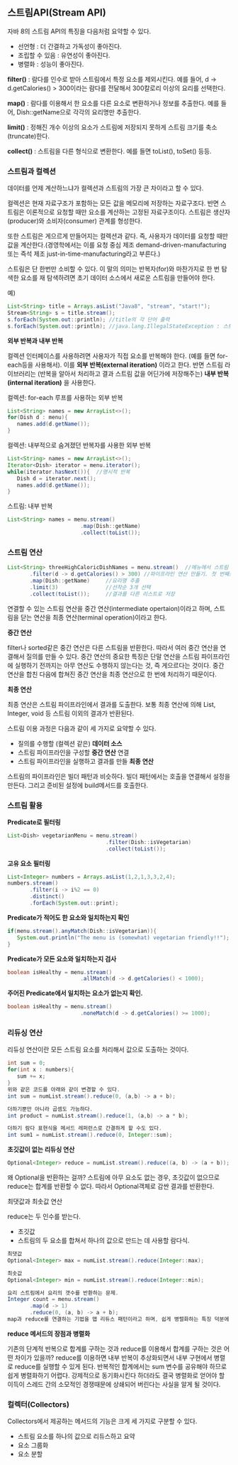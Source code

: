 ## 스트림API(Stream API)

자바 8의 스트림 API의 특징을 다음처럼 요약할 수 있다.
- 선언형 : 더 간결하고 가독성이 좋아진다.
- 조립할 수 있음 : 유연성이 좋아진다.
- 병렬화 : 성능이 좋아진다.

**filter()** : 람다를 인수로 받아 스트림에서 특정 요소를 제외시킨다. 예를 들어, d -> d.getCalories() > 300이라는 람다를 전달해서 300칼로리 이상의 요리를 선택한다.

**map()** : 람다를 이용해서 한 요소를 다른 요소로 변환하거나 정보를 추출한다. 예를 들어, Dish::getName으로 각각의 요리명만 추출한다.

**limit()** : 정해진 개수 이상의 요소가 스트림에 저장되지 못하게 스트림 크기를 축소(truncate)한다.

**collect()** : 스트림을 다른 형식으로 변환한다. 예를 들면 toList(), toSet() 등등.

### 스트림과 컬렉션

데이터를 언제 계산하느냐가 컬렉션과 스트림의 가장 큰 차이라고 할 수 있다. 

컬렉션은 현재 자료구조가 포함하는 모든 값을 메모리에 저장하는 자료구조다. 
반면 스트림은 이론적으로 요청할 때만 요소를 계산하는 고정된 자료구조이다. 스트림은 생산자(producer)와 소비자(consumer) 관계를 형성한다. 

또한 스트림은 게으르게 만들어지는 컬렉션과 같다. 즉, 사용자가 데이터를 요청할 때만 값을 계산한다.(경영학에서는 이를 요청 중심 제조 demand-driven-manufacturing 또는 즉석 제조 just-in-time-manufacturing라고 부른다.)

스트림은 단 한번만 소비할 수 있다. 이 말의 의미는 반복자(for)와 마찬가지로 한 번 탐색한 요소를 재 탐색하려면 초기 데이터 소스에서 새로운 스트림을 만들어야 한다.

예)
```java
List<String> title = Arrays.asList("Java8", "stream", "start!");
Stream<String> s = title.stream();
s.forEach(System.out::println); //title의 각 단어 출력
s.forEach(System.out::println); //java.lang.IllegalStateException : 스트림이 이미 소비되었거나 닫힘.
```

**외부 반복과 내부 반복**

컬렉션 인터페이스를 사용하려면 사용자가 직접 요소를 반복해야 한다. (예를 들면 for-each등을 사용해서). 이를 **외부 반복(external iteration)** 이라고 한다. 
반면 스트림 라이브러리는 (반복을 알아서 처리하고 결과 스트림 값을 어딘가에 저장해주는) **내부 반복(internal iteration)** 을 사용한다. 

컬렉션: for-each 루프를 사용하는 외부 반복
```java
List<String> names = new ArrayList<>();
for(Dish d : menu){
   names.add(d.getName());
}
```

컬렉션: 내부적으로 숨겨졌던 반복자를 사용한 외부 반복
```java
List<String> names = new ArrayList<>();
Iterator<Dish> iterator = menu.iterator();
while(iterator.hasNext()){  //명시적 반복
   Dish d = iterator.next();
   names.add(d.getName());
}
```

스트림: 내부 반복
```java
List<String> names = menu.stream()
                       .map(Dish::getName)
                       .collect(toList());
```

### 스트림 연산

```java
List<String> threeHighCaloricDishNames = menu.stream()  //메뉴에서 스트림 획득
       .filter(d -> d.getCalories() > 300) //파이프라인 연산 만들기. 첫 번째로 고칼로리 요리를 필터링
       .map(Dish::getName)     //요리명 추출
       .limit(3)               //선착순 3개 선택
       .collect(toList());     //결과를 다른 리스트로 저장
```

연결할 수 있는 스트림 연산을 중간 연산(intermediate opertaion)이라고 하며, 스트림을 닫는 연산을 최종 연산(terminal operation)이라고 한다.

**중간 연산**

filter나 sorted같은 중간 연산은 다른 스트림을 반환한다. 따라서 여러 중간 연산을 연결해서 질의를 만들 수 있다. 
중간 연산의 중요한 특징은 단말 연산을 스트림 파이프라인에 실행하기 전까지는 아무 연산도 수행하지 않는다는 것, 
즉 게으르다는 것이다. 중간 연산을 합친 다음에 합쳐진 중간 연산을 최종 연산으로 한 번에 처리하기 때문이다.

**최종 연산**

최종 연산은 스트림 파이프라인에서 결과를 도출한다. 보통 최종 연산에 의해 List, Integer, void 등 스트림 이외의 결과가 반환된다.

스트림 이용 과정은 다음과 같이 세 가지로 요약할 수 있다.
- 질의를 수행할 (컬렉션 같은) **데이터 소스**
- 스트림 파이프라인을 구성할 **중간 연산** 연결
- 스트림 파이프라인을 실행하고 결과를 만들 **최종 연산**

스트림의 파이프라인은 빌더 패턴과 비슷하다. 빌더 패턴에서는 호출을 연결해서 설정을 만든다. 그리고 준비된 설정에 build메서드를 호출한다.

### 스트림 활용

**Predicate로 필터링**
```java
List<Dish> vegetarianMenu = menu.stream()
                               .filter(Dish::isVegetarian)
                               .collect(toList());
```

**고유 요소 필터링**
```java
List<Integer> numbers = Arrays.asList(1,2,1,3,3,2,4);
numbers.stream()
       .filter(i -> i%2 == 0)
       .distinct()
       .forEach(System.out::print);
```

**Predicate가 적어도 한 요소와 일치하는지 확인**
```java
if(menu.stream().anyMatch(Dish::isVegetarian)){
   System.out.println("The menu is (somewhat) vegetarian friendly!!");
}
```

**Predicate가 모든 요소와 일치하는지 검사**
```java
boolean isHealthy = menu.stream()
                       .allMatch(d -> d.getCalories() < 1000);
```

**주어진 Predicate에서 일치하는 요소가 없는지 확인.**
```java
boolean isHealthy = menu.stream()
                       .noneMatch(d -> d.getCalories() >= 1000);
```

### 리듀싱 연산

리듀싱 연산이란 모든 스트림 요소를 처리해서 값으로 도출하는 것이다.
```java
int sum = 0;
for(int x : numbers){
   sum += x;
}
위와 같은 코드를 아래와 같이 변경할 수 있다.
int sum = numList.stream().reduce(0, (a,b) -> a + b);

더하기뿐만 아니라 곱셈도 가능하다.
int product = numList.stream().reduce(1, (a,b) -> a * b);

더하기 람다 표현식을 메서드 레퍼런스로 간결하게 할 수도 있다.
int sum1 = numList.stream().reduce(0, Integer::sum);
```

**초깃값이 없는 리듀싱 연산**
```java
Optional<Integer> reduce = numList.stream().reduce((a, b) -> (a + b));
```

왜 Optional을 반환하는 걸까? 스트림에 아무 요소도 없는 경우, 초깃값이 없으므로 reduce는 합계를 반환할 수 없다. 따라서 Optional객체로 감싼 결과를 반환한다.

최댓값과 최솟값 연산

reduce는 두 인수를 받는다.
- 초깃값
- 스트림의 두 요소를 합쳐서 하나의 값으로 만드는 데 사용할 람다식.

```java
최댓값
Optional<Integer> max = numList.stream().reduce(Integer::max);

최솟값
Optional<Integer> min = numList.stream().reduce(Integer::min);

요리 스트림에서 요리의 갯수를 반환하는 문제.
Integer count = menu.stream()
       .map(d -> 1)
       .reduce(0, (a, b) -> a + b);
map과 reduce를 연결하는 기법을 맵 리듀스 패턴이라고 하며, 쉽게 병렬화하는 특징 덕분에 구글이 웹 검색에 적용하면서 유명해졌다.
```

**reduce 메서드의 장점과 병렬화**

기존의 단계적 반복으로 합계를 구하는 것과 reduce를 이용해서 합계를 구하는 것은 어떤 차이가 있을까? reduce를 이용하면 내부 반복이 추상화되면서 내부 구현에서 병렬로 reduce를 실행할 수 있게 된다. 
반복적인 합계에서는 sum 변수를 공유해야 하므로 쉽게 병렬화하기 어렵다. 
강제적으로 동기화시킨다 하더라도 결국 병렬화로 얻어야 할 이득이 스레드 간의 소모적인 경쟁때문에 상쇄되어 버린다는 사실을 알게 될 것이다.

### 컬렉터(Collectors)

Collectors에서 제공하는 메서드의 기능은 크게 세 가지로 구분할 수 있다.

- 스트림 요소를 하나의 값으로 리듀스하고 요약
- 요소 그룹화
- 요소 분할

